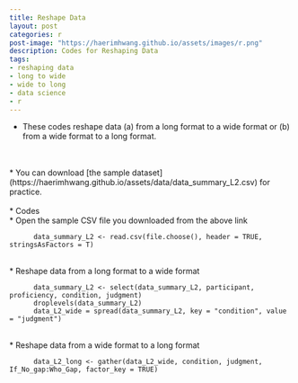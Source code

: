 ```yaml
---
title: Reshape Data
layout: post
categories: r
post-image: "https://haerimhwang.github.io/assets/images/r.png"
description: Codes for Reshaping Data
tags:
- reshaping data
- long to wide
- wide to long
- data science 
- r
---
```


* These codes reshape data (a) from a long format to a wide format or (b) from a wide format to a long format.  
<br>
<br>
* You can download [the sample dataset](https://haerimhwang.github.io/assets/data/data_summary_L2.csv) for practice.  
<br> 
<br> 
* Codes  <br>
    * Open the sample CSV file you downloaded from the above link
        
          data_summary_L2 <- read.csv(file.choose(), header = TRUE, stringsAsFactors = T)
   
   <br> 
    * Reshape data from a long format to a wide format
        
          data_summary_L2 <- select(data_summary_L2, participant, proficiency, condition, judgment)
          droplevels(data_summary_L2)
          data_L2_wide = spread(data_summary_L2, key = "condition", value = "judgment")
   
   <br> 
    * Reshape data from a wide format to a long format
        
          data_L2_long <- gather(data_L2_wide, condition, judgment, If_No_gap:Who_Gap, factor_key = TRUE)
          
<br>
<br> 
